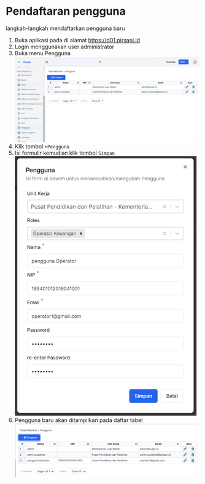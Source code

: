 # Pendaftaran pengguna

langkah-langkah mendaftarkan pengguna baru

1. Buka aplikasi pada di alamat <https://d01.pirsani.id>
2. Login menggunakan user administrator
3. Buka menu Pengguna
![alt text](img-pengguna/halaman-pengguna.png)
4. Klik tombol `+Pengguna`
5. Isi formulir kemudian klik tombol `Simpan`
   ![alt text](img-pengguna/form-tambah-pengguna.png)
6. Pengguna baru akan ditampilkan pada daftar tabel
   ![alt text](img-pengguna/tabel-daftar-pengguna.png)